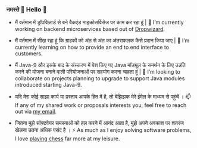 ### नमस्ते 🙏 Hello 👋

- मैं वर्तमान में ड्रॉपविज़ार्ड से बने बैकएंड माइक्रोसर्विसेज पर काम कर रहा हूं |
  🔭 I’m currently working on backend microservices based out of [Dropwizard](https://github.com/dropwizard/dropwizard).

- मैं वर्तमान में सीख रहा हूं कि ग्राहकों को अंत से अंत का अंतराफलक कैसे प्रदान किया जाए |
  🌱 I’m currently learning on how to provide an end to end interface to customers.

- मैं Java-9 और इसके बाद के संस्करण में पेश किए गए Java मॉड्यूल के समर्थन के लिए उन्नति करने की योजना बनाने वाली परियोजनाओं पर सहयोग करना चाहता हूं |
  👯 I’m looking to collaborate on projects planning to upgrade to support Java modules introduced starting Java-9.

- यदि मेरा कोई साझा कार्य या प्रस्ताव आपके हित में है, तो बेझिझक मेरे ईमेल के माध्यम से पहुंचें ।
  📫 If any of my shared work or proposals interests you, feel free to reach out via [my email](mailto:namannigam12@gmail.com).

- जितना मुझे सॉफ़्टवेयर समस्याओं को हल करने में आनंद आता है, मुझे अपने अवकाश पर शतरंज खेलना उतना अधिक पसंद है ।
  ⚡ As much as I enjoy solving software problems, I love [playing chess](https://www.chess.com/member/namannigam) far more at my leisure.
